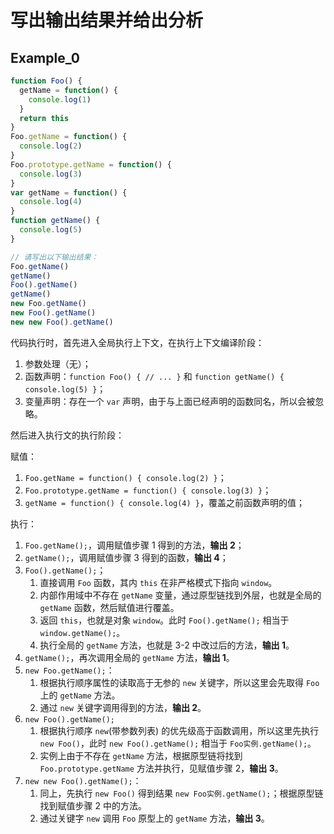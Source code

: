 # 写出输出结果并给出分析

## Example_0

```javascript
function Foo() {
  getName = function() {
    console.log(1)
  }
  return this
}
Foo.getName = function() {
  console.log(2)
}
Foo.prototype.getName = function() {
  console.log(3)
}
var getName = function() {
  console.log(4)
}
function getName() {
  console.log(5)
}

// 请写出以下输出结果：
Foo.getName()
getName()
Foo().getName()
getName()
new Foo.getName()
new Foo().getName()
new new Foo().getName()
```

代码执行时，首先进入全局执行上下文，在执行上下文编译阶段：

1. 参数处理（无）；
2. 函数声明：`function Foo() { // ... }` 和 `function getName() { console.log(5) }`；
3. 变量声明：存在一个 `var` 声明，由于与上面已经声明的函数同名，所以会被忽略。

然后进入执行文的执行阶段：

赋值：

1. `Foo.getName = function() { console.log(2) }`；
2. `Foo.prototype.getName = function() { console.log(3) }`；
3. `getName = function() { console.log(4) }`，覆盖之前函数声明的值；

执行：

1. `Foo.getName();`，调用赋值步骤 1 得到的方法，**输出 2**；
2. `getName();`，调用赋值步骤 3 得到的函数，**输出 4**；
3. `Foo().getName();`；
   1. 直接调用 `Foo` 函数，其内 `this` 在非严格模式下指向 `window`。
   2. 内部作用域中不存在 `getName` 变量，通过原型链找到外层，也就是全局的 `getName` 函数，然后赋值进行覆盖。
   3. 返回 `this`，也就是对象 `window`。此时 `Foo().getName();` 相当于 `window.getName();`。
   4. 执行全局的 `getName` 方法，也就是 3-2 中改过后的方法，**输出 1**。
4. `getName();`，再次调用全局的 `getName` 方法，**输出 1**。
5. `new Foo.getName();`：
   1. 根据执行顺序属性的读取高于无参的 `new` 关键字，所以这里会先取得 `Foo` 上的 `getName` 方法。
   2. 通过 `new` 关键字调用得到的方法，**输出 2**。
6. `new Foo().getName();`
   1. 根据执行顺序 `new`(带参数列表) 的优先级高于函数调用，所以这里先执行 `new Foo()`，此时 `new Foo().getName();` 相当于 `Foo实例.getName();`。
   2. 实例上由于不存在 `getName` 方法，根据原型链将找到 `Foo.prototype.getName` 方法并执行，见赋值步骤 2，**输出 3**。
7. `new new Foo().getName();`：
   1. 同上，先执行 `new Foo()` 得到结果 `new Foo实例.getName();`；根据原型链找到赋值步骤 2 中的方法。
   2. 通过关键字 `new` 调用 `Foo` 原型上的 `getName` 方法，**输出 3**。
